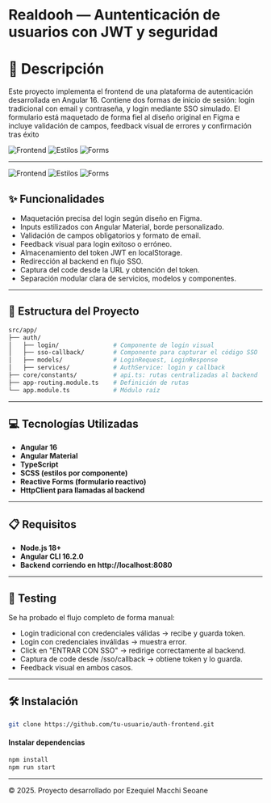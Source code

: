 # Realdooh — Auntenticación de usuarios con JWT y seguridad


# 📄 Descripción
Este proyecto implementa el frontend de una plataforma de autenticación desarrollada en Angular 16. Contiene dos formas de inicio de sesión: login tradicional con email y contraseña, y login mediante SSO simulado. El formulario está maquetado de forma fiel al diseño original en Figma e incluye validación de campos, feedback visual de errores y confirmación tras éxito

![Frontend](https://img.shields.io/badge/frontend-Angular%2016-dd0031?style=flat-square)
![Estilos](https://img.shields.io/badge/estilos-Angular%20Material-ff4081?style=flat-square)
![Forms](https://img.shields.io/badge/formulario-Reactive%20Forms-blue?style=flat-square)


---

![Frontend](https://img.shields.io/badge/frontend-Angular%2016-dd0031?style=flat-square)
![Estilos](https://img.shields.io/badge/estilos-Angular%20Material-ff4081?style=flat-square)
![Forms](https://img.shields.io/badge/formulario-Reactive%20Forms-blue?style=flat-square)


## ✨ Funcionalidades
- Maquetación precisa del login según diseño en Figma.
- Inputs estilizados con Angular Material, borde personalizado.
- Validación de campos obligatorios y formato de email.
- Feedback visual para login exitoso o erróneo.
- Almacenamiento del token JWT en localStorage.
- Redirección al backend en flujo SSO.
- Captura del code desde la URL y obtención del token.
- Separación modular clara de servicios, modelos y componentes.

---

## 🧱 Estructura del Proyecto
```bash
src/app/
├── auth/
│   ├── login/               # Componente de login visual
│   ├── sso-callback/        # Componente para capturar el código SSO
│   ├── models/              # LoginRequest, LoginResponse
│   ├── services/            # AuthService: login y callback
├── core/constants/          # api.ts: rutas centralizadas al backend
├── app-routing.module.ts    # Definición de rutas
└── app.module.ts            # Módulo raíz

```
---

## 💻 Tecnologías Utilizadas
- **Angular 16**
- **Angular Material**
- **TypeScript**
- **SCSS (estilos por componente)**
- **Reactive Forms (formulario reactivo)**
- **HttpClient para llamadas al backend**

---

## 📋 Requisitos

- **Node.js 18+** 
- **Angular CLI 16.2.0**
- **Backend corriendo en http://localhost:8080**

---

## 🧪 Testing
Se ha probado el flujo completo de forma manual:

- Login tradicional con credenciales válidas → recibe y guarda token.
- Login con credenciales inválidas → muestra error.
- Click en "ENTRAR CON SSO" → redirige correctamente al backend.
- Captura de code desde /sso/callback → obtiene token y lo guarda.
- Feedback visual en ambos casos.

---

## 🛠️ Instalación
```bash
git clone https://github.com/tu-usuario/auth-frontend.git

```

#### Instalar dependencias 
```bash
npm install
npm run start
```

---

© 2025. Proyecto desarrollado por Ezequiel Macchi Seoane
